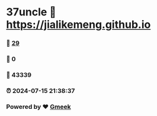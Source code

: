 # 37uncle :link: https://jialikemeng.github.io 
### :page_facing_up: [29](https://jialikemeng.github.io/tag.html) 
### :speech_balloon: 0 
### :hibiscus: 43339 
### :alarm_clock: 2024-07-15 21:38:37 
### Powered by :heart: [Gmeek](https://github.com/Meekdai/Gmeek)
